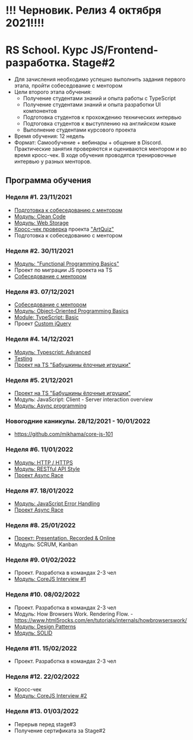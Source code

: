 # !!! Черновик. Релиз 4 октября 2021!!!!

# RS School. Курс JS/Frontend-разработка. Stage#2

- Для зачисления необходимо успешно выполнить задания первого этапа, пройти собеседование с ментором
- Цели второго этапа обучения:
  - Получение студентами знаний и опыта работы с TypeScript
  - Получение студентами знаний и опыта разработки UI компонентов
  - Подготовка студентов к прохождению технических интервью
  - Подтоговка студентов к выступлению на английском языке
  - Выполнение студентами курсового проекта
- Время обучения: 12 недель
- Формат: Cамообучение + вебинары + общение в Discord. Практические занятия проверяются и оцениваются ментором и во время кросс-чек. В ходе обучения проводятся тренировочные интервью у разных менторов.

## Программа обучения

### Неделя #1. 23/11/2021

- [Подготовка к собеседованию с ментором](modules/technical-screening/)
- [Модуль: Clean Code](modules/clean-code/)
- [Модуль: Web Storage](modules/web-storage/)
- [Кросс-чек проверка](https://docs.rs.school/#/cross-check-flow) проекта ["ArtQuiz"](../tasks/art-quiz/art-quiz.md)
- Подготовка к собеседованию с ментором

### Неделя #2. 30/11/2021

- [Модуль: "Functional Programming Basics"](modules/fp-basics/)
- Проект по миграции JS проекта на TS
- [Собеседование с ментором](modules/technical-screening/)

### Неделя #3. 07/12/2021

- [Собеседование с ментором](modules/technical-screening/)
- [Модуль: Object-Oriented Programming Basics](modules/oop-basics/)
- [Module: TypeScript: Basic](modules/typescript-basic/)
- Проект [Custom jQuery](https://github.com/rolling-scopes-school/dimablr-JSFE2021Q1/tree/RS-School/custom-jquery)

### Неделя #4. 14/12/2021

- [Модуль: Typescript: Advanced](modules/typescript-advanced/)
- [Testing](modules/testing/)
- [Проект на TS "Бабушкины ёлочные игрушки"](https://github.com/rolling-scopes-school/tasks/blob/master/tasks/christmas-task.md)

### Неделя #5. 21/12/2021

- [Проект на TS "Бабушкины ёлочные игрушки"](https://github.com/rolling-scopes-school/tasks/blob/master/tasks/christmas-task.md)
- Модуль: JavaScript: Client - Server interaction overview
- [Модуль: Async programming](modules/async/)

### Новогодние каникулы. 28/12/2021 - 10/01/2022
- https://github.com/mikhama/core-js-101

### Неделя #6. 11/01/2022

- [Модуль: HTTP / HTTPS](modules/http/)
- [Модуль: RESTful API Style](modules/restful-api/)
- [Проект Async Race](https://github.com/rolling-scopes-school/tasks/blob/master/tasks/async-race.md)

### Неделя #7. 18/01/2022

- [Модуль: JavaScript Error Handling](modules/error-handling/)
- [Проект Async Race](https://github.com/rolling-scopes-school/tasks/blob/master/tasks/async-race.md)

### Неделя #8. 25/01/2022

- [Проект: Presentation. Recorded & Online](modules/presentation)
- Модуль: SCRUM, Kanban

### Неделя #9. 01/02/2022

- Проект. Разработка в командах 2-3 чел
- [Модуль: CoreJS Interview #1](https://github.com/rolling-scopes-school/tasks/blob/master/tasks/interview-basic-coreJS.md)

### Неделя #10. 08/02/2022

- Проект. Разработка в командах 2-3 чел
- Модуль: How Browsers Work. Rendering Flow. - https://www.html5rocks.com/en/tutorials/internals/howbrowserswork/
- [Модуль: Design Patterns](modules/design-patterns/)
- [Модуль: SOLID](modules/solid/)

### Неделя #11. 15/02/2022

- Проект. Разработка в командах 2-3 чел

### Неделя #12. 22/02/2022

- Кросс-чек
- [Модуль: CoreJS Interview #2](https://github.com/rolling-scopes-school/tasks/blob/master/tasks/interview-corejs.md)

### Неделя #13. 01/03/2022

- Перерыв перед stage#3
- Получение сертификата за Stage#2
